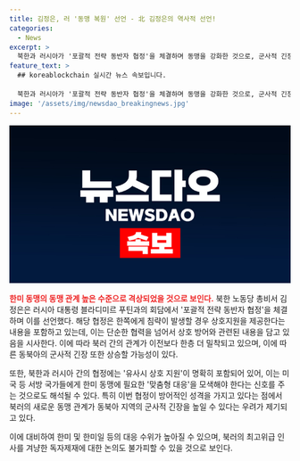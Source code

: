 ```yaml
---
title: 김정은, 러 '동맹 복원' 선언 - 北 김정은의 역사적 선언!
categories:
  - News
excerpt: >
  북한과 러시아가 '포괄적 전략 동반자 협정'을 체결하며 동맹을 강화한 것으로, 군사적 긴장이 높아지고 있습니다. 김정은과 푸틴은 '유사시 상호 지원'을 명기하여 군사동맹을 강화했지만, 푸틴은 동맹이라는 용어를 사용하지 않아 의견이 다소 엇갈리고 있습니다. 이에 대한 해석과 북러 동맹이 한미동맹과 일본과의 협력에 미치는 영향에 대한 우려가 커지고 있습니다. 한미는 북러와의 군사동맹에 대비하여 강력한 대응을 모색할 것으로 보입니다.
feature_text: >
  ## koreablockchain 실시간 뉴스 속보입니다.

  북한과 러시아가 '포괄적 전략 동반자 협정'을 체결하며 동맹을 강화한 것으로, 군사적 긴장이 높아지고 있습니다. 김정은과 푸틴은 '유사시 상호 지원'을 명기하여 군사동맹을 강화했지만, 푸틴은 동맹이라는 용어를 사용하지 않아 의견이 다소 엇갈리고 있습니다. 이에 대한 해석과 북러 동맹이 한미동맹과 일본과의 협력에 미치는 영향에 대한 우려가 커지고 있습니다. 한미는 북러와의 군사동맹에 대비하여 강력한 대응을 모색할 것으로 보입니다.
image: '/assets/img/newsdao_breakingnews.jpg'
---
```


<p><img src="/assets/img/newsdao_breakingnews.jpg" alt="koreablockchain 속보" /></p>

<p><b><span style="color: #ee2323;">한미 동맹의 동맹 관계 높은 수준으로 격상되었을 것으로 보인다.</span></b> 북한 노동당 총비서 김정은은 러시아 대통령 블라디미르 푸틴과의 회담에서 '포괄적 전략 동반자 협정'을 체결하며 이를 선언했다. 해당 협정은 한쪽에게 침략이 발생할 경우 상호지원을 제공한다는 내용을 포함하고 있는데, 이는 단순한 협력을 넘어서 상호 방어와 관련된 내용을 담고 있음을 시사한다. 이에 따라 북러 간의 관계가 이전보다 한층 더 밀착되고 있으며, 이에 따른 동북아의 군사적 긴장 또한 상승할 가능성이 있다. </p>

<p>또한, 북한과 러시아 간의 협정에는 '유사시 상호 지원'이 명확히 포함되어 있어, 이는 미국 등 서방 국가들에게 한미 동맹에 필요한 '맞춤형 대응'을 모색해야 한다는 신호를 주는 것으로도 해석될 수 있다. 특히 이번 협정이 방어적인 성격을 가지고 있다는 점에서 북러의 새로운 동맹 관계가 동북아 지역의 군사적 긴장을 높일 수 있다는 우려가 제기되고 있다. </p>

<p>이에 대비하여 한미 및 한미일 등의 대응 수위가 높아질 수 있으며, 북러의 최고위급 인사를 겨냥한 독자제재에 대한 논의도 불가피할 수 있을 것으로 보인다.</p>

